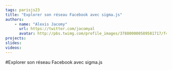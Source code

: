 ```yaml
---
tags: parisjs23
title: "Explorer son réseau Facebook avec sigma.js"
authors:
    - name: "Alexis Jacomy"
      url: https://twitter.com/jacomyal
      avatar: http://pbs.twimg.com/profile_images/378800000589581717/f4195db02f86d1fda5a078c5c4f55601_bigger.png
projects:
slides:
videos:
---
```

#Explorer son réseau Facebook avec sigma.js
